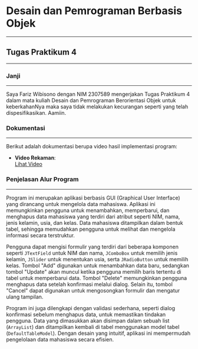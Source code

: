 # Desain dan Pemrograman Berbasis Objek

---

## Tugas Praktikum 4

---

### Janji

---

Saya Fariz Wibisono dengan NIM 2307589 mengerjakan Tugas Praktikum 4 dalam mata kuliah Desain dan Pemrograman Berorientasi Objek untuk keberkahanNya maka saya tidak melakukan kecurangan seperti yang telah dispesifikasikan. Aamiin.

### Dokumentasi

---

Berikut adalah dokumentasi berupa video hasil implementasi program:

- **Video Rekaman**:  
   [Lihat Video](screenshots/record.mp4)

### Penjelasan Alur Program

---

Program ini merupakan aplikasi berbasis GUI (Graphical User Interface) yang dirancang untuk mengelola data mahasiswa. Aplikasi ini memungkinkan pengguna untuk menambahkan, memperbarui, dan menghapus data mahasiswa yang terdiri dari atribut seperti NIM, nama, jenis kelamin, usia, dan kelas. Data mahasiswa ditampilkan dalam bentuk tabel, sehingga memudahkan pengguna untuk melihat dan mengelola informasi secara terstruktur.

Pengguna dapat mengisi formulir yang terdiri dari beberapa komponen seperti `JTextField` untuk NIM dan nama, `JComboBox` untuk memilih jenis kelamin, `JSlider` untuk menentukan usia, serta `JRadioButton` untuk memilih kelas. Tombol "Add" digunakan untuk menambahkan data baru, sedangkan tombol "Update" akan muncul ketika pengguna memilih baris tertentu di tabel untuk memperbarui data. Tombol "Delete" memungkinkan pengguna menghapus data setelah konfirmasi melalui dialog. Selain itu, tombol "Cancel" dapat digunakan untuk mengosongkan formulir dan mengatur ulang tampilan.

Program ini juga dilengkapi dengan validasi sederhana, seperti dialog konfirmasi sebelum menghapus data, untuk memastikan tindakan pengguna. Data yang dimasukkan akan disimpan dalam sebuah list (`ArrayList`) dan ditampilkan kembali di tabel menggunakan model tabel (`DefaultTableModel`). Dengan desain yang intuitif, aplikasi ini mempermudah pengelolaan data mahasiswa secara efisien.